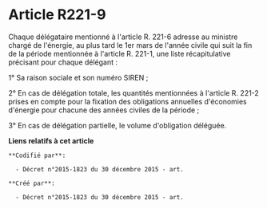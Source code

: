 # Article R221-9

Chaque délégataire mentionné à l'article R. 221-6 adresse au ministre chargé de l'énergie, au plus tard le 1er mars de
l'année civile qui suit la fin de la période mentionnée à l'article R. 221-1, une liste récapitulative précisant pour chaque
délégant :

1° Sa raison sociale et son numéro SIREN ;

2° En cas de délégation totale, les quantités mentionnées à l'article R. 221-2 prises en compte pour la fixation des
obligations annuelles d'économies d'énergie pour chacune des années civiles de la période ;

3° En cas de délégation partielle, le volume d'obligation déléguée.

**Liens relatifs à cet article**

	**Codifié par**:

	  - Décret n°2015-1823 du 30 décembre 2015 - art.

	**Créé par**:

	  - Décret n°2015-1823 du 30 décembre 2015 - art.
